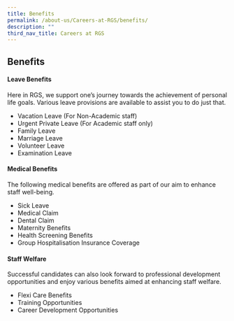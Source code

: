 ```yaml
---
title: Benefits
permalink: /about-us/Careers-at-RGS/benefits/
description: ""
third_nav_title: Careers at RGS
---
```

## Benefits

#### Leave Benefits

Here in RGS, we support one’s journey towards the achievement of personal life goals. Various leave provisions are available to assist you to do just that.  

*   Vacation Leave (For Non-Academic staff)
*   Urgent Private Leave (For Academic staff only)
*   Family Leave
*   Marriage Leave
*   Volunteer Leave
*   Examination Leave

#### Medical Benefits

The following medical benefits are offered as part of our aim to enhance staff well-being.

*   Sick Leave
*   Medical Claim  
*   Dental Claim
*   Maternity Benefits  
*   Health Screening Benefits
*   Group Hospitalisation Insurance Coverage

#### Staff Welfare

Successful candidates can also look forward to professional development opportunities and enjoy various benefits aimed at enhancing staff welfare.

*   Flexi Care Benefits  
*   Training Opportunities
*   Career Development Opportunities